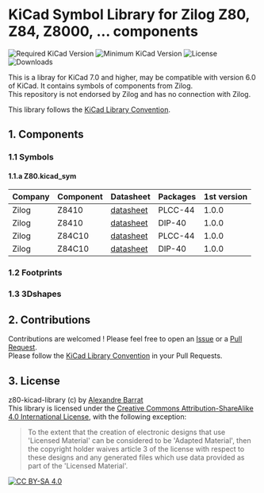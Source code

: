 # KiCad Symbol Library for Zilog Z80, Z84, Z8000, ... components

![Required KiCad Version](https://img.shields.io/badge/KiCad-%3E%3D7.0-success)
![Minimum KiCad Version](https://img.shields.io/badge/KiCad-=6.0-orange)
![License](https://img.shields.io/github/license/Oldschool-Computers-KiCad-repository/z80-kicad-library)
![Downloads](https://img.shields.io/github/downloads/Oldschool-Computers-KiCad-repository/z80-kicad-library/total)

This is a libray for KiCad 7.0 and higher, may be compatible with version 6.0 of KiCad.
It contains symbols of components from Zilog.  
This repository is not endorsed by Zilog and has no connection with Zilog.

This library follows the [KiCad Library Convention](https://klc.kicad.org/).


## 1. Components
### 1.1 Symbols
#### 1.1.a Z80.kicad_sym
|Company|Component|Datasheet|Packages| 1st version |
|:------|:--------|:--------|:-------|:------------|
| Zilog | Z8410   | [datasheet](https://datasheets.alba0404.fr/data/Z80/Z84C10-Zilog.pdf) | PLCC-44 | 1.0.0 |
| Zilog | Z8410   | [datasheet](https://datasheets.alba0404.fr/data/Z80/Z84C10-Zilog.pdf) | DIP-40  | 1.0.0 |
| Zilog | Z84C10  | [datasheet](https://datasheets.alba0404.fr/data/Z80/Z84C10-Zilog.pdf) | PLCC-44 | 1.0.0 |
| Zilog | Z84C10  | [datasheet](https://datasheets.alba0404.fr/data/Z80/Z84C10-Zilog.pdf) | DIP-40  | 1.0.0 |


### 1.2 Footprints


### 1.3 3Dshapes


## 2. Contributions
Contributions are welcomed ! Please feel free to open an [Issue](https://github.com/Oldschool-Computers-KiCad-repository/tektronix-kicad-library/issues) or a [Pull Request](https://github.com/Oldschool-Computers-KiCad-repository/tektronix-kicad-library/pulls).  
Please follow the [KiCad Library Convention](https://klc.kicad.org/) in your Pull Requests.


## 3. License
z80-kicad-library (c) by [Alexandre Barrat](https://github.com/Alba0404)  
This library is licensed under the [Creative Commons Attribution-ShareAlike 4.0 International License](https://creativecommons.org/licenses/by-sa/4.0/legalcode), with the following exception:
> To the extent that the creation of electronic designs that use 'Licensed Material' can be considered to be 'Adapted Material', then the copyright holder waives article 3 of the license with respect to these designs and any generated files which use data provided as part of the 'Licensed Material'.

[![CC BY-SA 4.0](https://mirrors.creativecommons.org/presskit/buttons/88x31/svg/by-sa.svg)](https://creativecommons.org/licenses/by-sa/4.0/legalcode)
